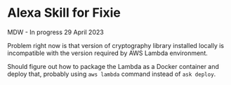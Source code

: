 # Alexa Skill for Fixie

MDW - In progress 29 April 2023

Problem right now is that version of cryptography library installed locally
is incompatible with the version required by AWS Lambda environment.

Should figure out how to package the Lambda as a Docker container and deploy
that, probably using `aws lambda` command instead of `ask deploy`.

